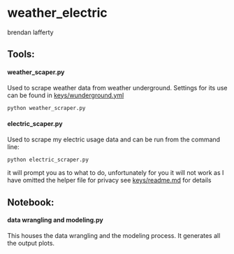 # weather_electric

brendan lafferty

## Tools:

#### weather_scaper.py
Used to scrape weather data from weather underground.
Settings for its use can be found in [keys/wunderground.yml](keys/wunderground.yml)
```bash
python weather_scraper.py
```

#### electric_scaper.py
Used to scrape my electric usage data and can be run from the command line:
```bash
python electric_scraper.py
```
it will prompt you as to what to do,  unfortunately for you it will not work as 
I have omitted the helper file for privacy see [keys/readme.md](keys/readme.md) for details


## Notebook:

#### data wrangling and modeling.py
This houses the data wrangling and the modeling process.  It generates all the output plots.